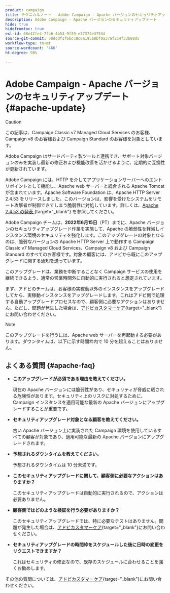 ```yaml
---
product: campaign
title: テクニカルノート - Adobe Campaign - Apache バージョンのセキュリティアップデート
description: Adobe Campaign - Apache バージョンのセキュリティアップデート
hide: true
hidefromtoc: true
exl-id: 68e42fe4-7fb6-4b53-9f39-e77374e3753d
source-git-commit: 50dcdf1f6bcc8c8a195a0bf0a37af254f33b80d5
workflow-type: tm+mt
source-wordcount: '466'
ht-degree: 98%

---
```


# Adobe Campaign - Apache バージョンのセキュリティアップデート {#apache-update}

>[!CAUTION]
>この記事は、Campaign Classic v7 Managed Cloud Services のお客様、 Campaign v8 のお客様および Campaign Standard のお客様を対象としています。

Adobe Campaign はサードパーティ製ツールと連携でき、サポート対象バージョンのみを実装し最新の修正および機能改善を活かせるように、定期的に互換性が更新されています。

Adobe Campaign には、HTTP を介してアプリケーションサーバーへのエントリポイントとして機能し、Apache web サーバーと統合される Apache Tomcat が含まれています。Apache Software Foundation は、Apache HTTP Server 2.4.53 をリリースしました。このバージョンは、影響を受けたシステムをリモート攻撃者が制御できてしまう脆弱性に対処しています。詳しくは、[Apache 2.4.53 の発表 &#x200B;](https://downloads.apache.org/httpd/Announcement2.4.html){target="_blank"} を参照してください。

Adobe Campaign チームは、**2022年6月15日**（PT）までに、Apache バージョンのセキュリティアップグレード作業を実施して、Apache の脆弱性を軽減しインスタンス環境のセキュリティを強化します。このアップグレードの対象となるのは、脆弱なバージョンの Apache HTTP Server 上で動作する Campaign Classic v7 Managed Cloud Services、Campaign v8 および Campaign Standard のすべてのお客様です。対象の顧客には、アドビから既にこのアップグレードに関する通知を送っています。

このアップグレードは、業務を中断することなく Campaign サービスの使用を継続できるよう、通常の営業時間外に自動的に実行されると想定されています。

まず、アドビのチームは、お客様の実稼動以外のインスタンスをアップグレードしてから、実稼動インスタンスをアップグレードします。これはアドビ側で処理する自動アップグレードプロセスなので、顧客側に必要なアクションはありません。ただし、問題が発生した場合は、[アドビカスタマーケア](https://experienceleague.adobe.com/ja?support-solution=Campaign&lang=ja#support){target="_blank"}にお問い合わせください。


>[!NOTE]
>このアップグレードを行うには、Apache web サーバーを再起動する必要があります。ダウンタイムは、以下に示す時間枠内で 10 分を超えることはありません。
> 

## よくある質問 {#apache-faq}

* **このアップグレードが必須である理由を教えてください。**

  現在の Apache バージョンには脆弱性があり、セキュリティが脅威に晒される危険性があります。セキュリティ上のリスクに対処するために、Campaign インスタンスを適用可能な最新の Apache バージョンにアップグレードすることが重要です。


* **セキュリティアップグレード対象となる顧客を教えてください。**

  古い Apache バージョン上に実装された Campaign 環境を使用しているすべての顧客が対象であり、適用可能な最新の Apache バージョンにアップグレードされます。

* **予想されるダウンタイムを教えてください。**

  予想されるダウンタイムは 10 分未満です。

* **このセキュリティアップグレードに関して、顧客側に必要なアクションはありますか？**

  このセキュリティアップグレードは自動的に実行されるので、アクションは必要ありません。

* **顧客側ではどのような検証を行う必要がありますか？**

  このセキュリティアップグレードでは、特に必要なテストはありません。問題が発生した場合は、[アドビカスタマーケア](https://experienceleague.adobe.com/ja?support-solution=Campaign&lang=ja#support){target="_blank"}にお問い合わせください。


* **セキュリティアップグレードの時間枠をスケジュールした後に日時の変更をリクエストできますか？**

  これはセキュリティの修正なので、既存のスケジュールに合わせることを強くお勧めします。


その他の質問については、[アドビカスタマーケア](https://experienceleague.adobe.com/ja?support-solution=Campaign&lang=ja#support){target="_blank"}にお問い合わせください。
